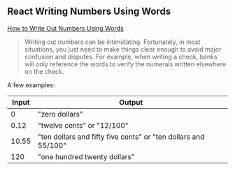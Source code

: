 ## React Writing Numbers Using Words

[How to Write Out Numbers Using Words](https://www.thebalance.com/write-numbers-using-words-4083198)
> Writing out numbers can be intimidating. Fortunately, in most situations, you just need to make things clear enough to avoid major confusion and disputes. For example, when writing a check, banks will only reference the words to verify the numerals written elsewhere on the check.

A few examples:

| Input | Output                                                          |
| ----- | --------------------------------------------------------------- |
| 0     | "zero dollars"                                                  |
| 0.12  | "twelve cents" or "12/100"                                      |
| 10.55 | "ten dollars and fifty five cents" or "ten dollars and 55/100"  |
| 120   | "one hundred twenty dollars"                                    |
